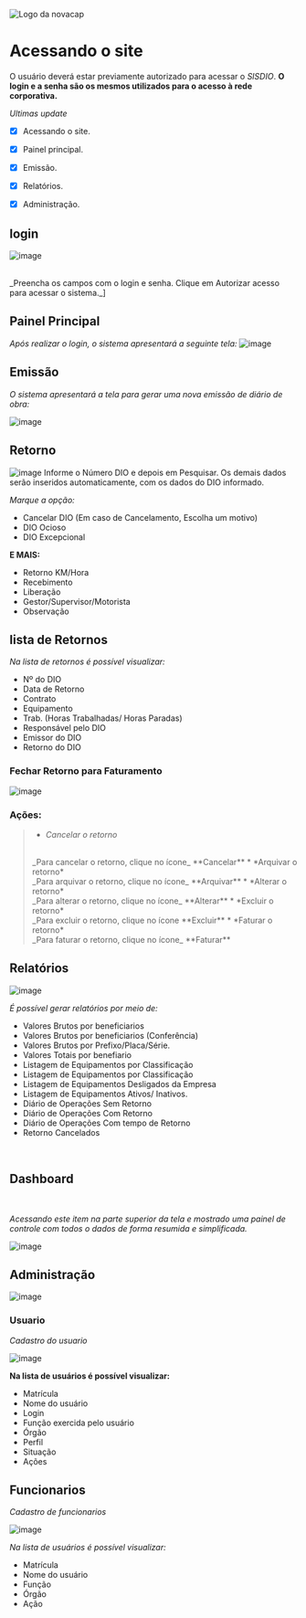![Logo da novacap](https://assets.infra.grancursosonline.com.br/projeto/novacap-companhia-urbanizadora-da-nova-capital-do-brasil.png)
# Acessando o site
O usuário deverá estar previamente autorizado para acessar o _SISDIO_.
**O login e a senha são os mesmos utilizados para o acesso à rede corporativa.**

*Ultimas update*

- [x] Acessando o site.
- [x] Painel principal.
- [x] Emissão.
- [x] Relatórios.
- [x] Administração.


## login
![image](https://user-images.githubusercontent.com/104030715/231474727-011e3796-09ca-4375-bf0b-595f65cd7d10.png)

<br>
_Preencha os campos com o login e senha. Clique em Autorizar acesso para acessar o sistema._]

## Painel Principal

_Após realizar o login, o sistema apresentará a seguinte tela:_
![image](https://user-images.githubusercontent.com/104030715/231475634-e5eeb9bd-2761-4f67-ab6a-0fa56768c354.png)

## Emissão
_O sistema apresentará a tela para gerar uma nova emissão de diário de obra:_

![image](https://user-images.githubusercontent.com/104030715/231477578-f231d0c4-747c-4471-be80-e5a3ae88a970.png)

## Retorno
![image](https://user-images.githubusercontent.com/104030715/231478625-9a47155f-74f1-4ede-ab13-acb135b2404b.png)
Informe o Número DIO e depois em Pesquisar.
Os demais dados serão inseridos automaticamente, com os dados do DIO informado.

*Marque a opção:*

* Cancelar DIO (Em caso de Cancelamento, Escolha um motivo)
* DIO Ocioso
* DIO Excepcional

**E MAIS:**

* Retorno KM/Hora
* Recebimento
* Liberação
* Gestor/Supervisor/Motorista
* Observação


## lista de Retornos

_Na lista de retornos é possível visualizar:_

* Nº do DIO
* Data de Retorno
* Contrato
* Equipamento
* Trab. (Horas Trabalhadas/ Horas Paradas)
* Responsável pelo DIO
* Emissor do DIO
* Retorno do DIO

### Fechar Retorno para Faturamento
![image](https://user-images.githubusercontent.com/104030715/231482063-3da271ae-0043-473b-8587-968eb14f6ac4.png)


### Ações:

>
>
>* *Cancelar o retorno*
><br>
>_Para cancelar o retorno, clique no ícone_ **Cancelar**
>* *Arquivar o retorno*
><br>
>_Para arquivar o retorno, clique no ícone_ **Arquivar**
>* *Alterar o retorno*
><br>
>_Para alterar o retorno, clique no ícone_ **Alterar**
>* *Excluir o retorno*
><br>
>_Para excluir o retorno, clique no ícone **Excluir**
>* *Faturar o retorno*
><br>
>_Para faturar o retorno, clique no ícone_ **Faturar**

## Relatórios

![image](https://user-images.githubusercontent.com/104030715/231487179-bc4fd5f8-d69b-4223-a712-f2c3099a99e4.png)

_É possível gerar relatórios por meio de:_

* Valores Brutos por beneficiarios
* Valores Brutos por beneficiarios (Conferência)
* Valores Brutos por Prefixo/Placa/Série.
* Valores Totais por benefiario
* Listagem de Equipamentos por Classificação
* Listagem de Equipamentos por Classificação
* Listagem de Equipamentos Desligados da Empresa
* Listagem de Equipamentos Ativos/ Inativos.
* Diário de Operações Sem Retorno
* Diário de Operações Com Retorno
* Diário de Operações Com tempo de Retorno
* Retorno Cancelados

<br>

## Dashboard
<br>

_Acessando este item na parte superior da tela e mostrado uma painel de controle com todos o dados de forma resumida e simplificada._
<br>

![image](https://user-images.githubusercontent.com/104030715/231492998-0e351e80-32c0-40fd-8cae-3e486bd462ac.png)

## Administração

![image](https://user-images.githubusercontent.com/104030715/231494981-04698871-aa62-424c-971f-882da0c05f41.png)

### Usuario

_Cadastro do usuario_

![image](https://user-images.githubusercontent.com/104030715/231495910-8d371166-3f4a-498b-85f1-19defb81ca5b.png)

**Na lista de usuários é possível visualizar:**

* Matrícula
* Nome do usuário
* Login
* Função exercida pelo usuário
* Órgão
* Perfil
* Situação
* Ações

## Funcionarios

_Cadastro de funcionarios_

![image](https://user-images.githubusercontent.com/104030715/231496968-1960502c-27f6-4f37-bd3d-dc43f9789051.png)

_Na lista de usuários é possível visualizar:_

* Matrícula
* Nome do usuário
* Função
* Órgão
* Ação











